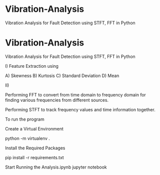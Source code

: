 # Vibration-Analysis
Vibration Analysis for Fault Detection using STFT, FFT in Python

# Vibration-Analysis
Vibration Analysis for Fault Detection using STFT, FFT in Python

I) Feature Extraction using 

A) Skewness
B) Kurtosis
C) Standard Deviation
D) Mean

II) 

Performing FFT to convert from time domain to frequency domain for finding various frequencies from different sources.

Performing STFT to track frequency values and time information together.


To run the program 

Create a Virtual Environment

python -m virtualenv .

Install the Required Packages

pip install -r requirements.txt

Start Running the Analysis.ipynb jupyter notebook 

